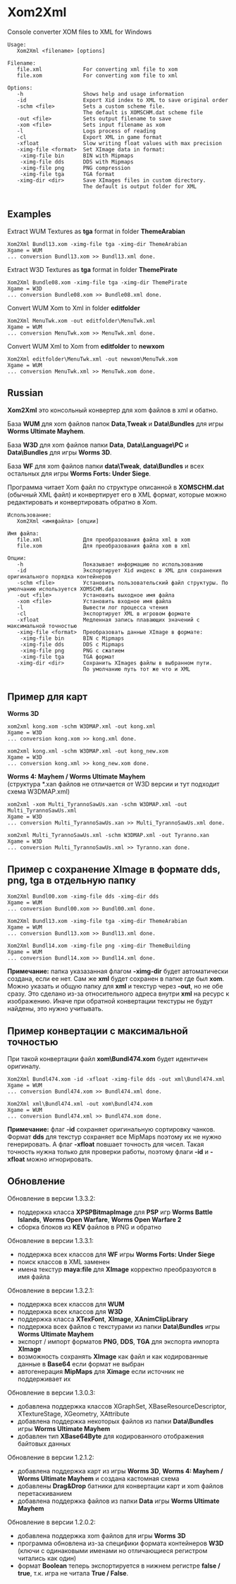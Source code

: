 # Xom2Xml

Console converter XOM files to XML for Windows

```
Usage:
   Xom2Xml <filename> [options]

Filename:
   file.xml             For converting xml file to xom
   file.xom             For converting xom file to xml

Options:
   -h                   Shows help and usage information
   -id                  Export Xid index to XML to save original order
   -schm <file>         Sets a custom scheme file.
                        The default is XOMSCHM.dat scheme file
   -out <file>          Sets output filename to save
   -xom <file>          Sets input filename as xom
   -l                   Logs process of reading
   -cl                  Export XML in game format
   -xfloat              Slow writing float values with max precision
   -ximg-file <format>  Set XImage data in format:
    -ximg-file bin      BIN with Mipmaps
    -ximg-file dds      DDS with Mipmaps
    -ximg-file png      PNG compression
    -ximg-file tga      TGA format
   -ximg-dir <dir>      Save XImages files in custom directory.
                        The default is output folder for XML
                        
```
## Examples
Extract WUM Textures as **tga** format in folder **ThemeArabian**
```
Xom2Xml Bundl13.xom -ximg-file tga -ximg-dir ThemeArabian
Xgame = WUM
... conversion Bundl13.xom >> Bundl13.xml done.
```
Extract W3D Textures as **tga** format in folder **ThemePirate**
```
Xom2Xml Bundle08.xom -ximg-file tga -ximg-dir ThemePirate
Xgame = W3D
... conversion Bundle08.xom >> Bundle08.xml done.
```
Convert WUM Xom to Xml in folder **editfolder**
```
Xom2Xml MenuTwk.xom -out editfolder\MenuTwk.xml
Xgame = WUM
... conversion MenuTwk.xom >> MenuTwk.xml done.
```
Convert WUM Xml to Xom from **editfolder** to **newxom**
```
Xom2Xml editfolder\MenuTwk.xml -out newxom\MenuTwk.xom
Xgame = WUM
... conversion MenuTwk.xml >> MenuTwk.xom done.
```

## Russian
**Xom2Xml** это консольный конвертер для xom файлов в xml и обатно. 

База **WUM** для xom файлов папок **Data**,**Tweak** и **Data\Bundles** для игры **Worms Ultimate Mayhem**. 

База **W3D** для xom файлов папки **Data**, **Data\Language\PC** и **Data\Bundles** для игры **Worms 3D**. 

База **WF** для xom файлов папки **data\Tweak**, **data\Bundles** и всех остальных для игры **Worms Forts: Under Siege**. 

Программа читает Xom файл по структуре описанной в **XOMSCHM.dat** (обычный XML файл) и конвертирует его в XML формат, которые можно редактировать и конвертировать обратно в Xom. 

```
Использование:
   Xom2Xml <имяфайла> [опции]

Имя файла:
   file.xml             Для преобразования файла xml в xom
   file.xom             Для преобразования файла xom в xml

Опции:
   -h                   Показывает информацию по использованию
   -id                  Экспортирует Xid индекс в XML для сохранения оригинального порядка контейнеров
   -schm <file>         Установить пользовательский файл структуры. По умолчанию используется XOMSCHM.dat
   -out <file>          Установить выходное имя файла
   -xom <file>          Установить входное имя файла
   -l                   Вывести лог процесса чтения
   -cl                  Экспортирует XML в игровом формате
   -xfloat              Медленная запись плавающих значений с максимальной точностью
   -ximg-file <format>  Преобразовать данные XImage в формате:
    -ximg-file bin      BIN с Mipmaps
    -ximg-file dds      DDS с Mipmaps
    -ximg-file png      PNG с сжатием
    -ximg-file tga      TGA формат
   -ximg-dir <dir>      Сохранить XImages файлы в выбранном пути.
                        По умолчанию путь тот же что и XML   
                        
```
## Пример для карт

**Worms 3D**
```
xom2xml kong.xom -schm W3DMAP.xml -out kong.xml
Xgame = W3D
... conversion kong.xom >> kong.xml done.

xom2xml kong.xml -schm W3DMAP.xml -out kong_new.xom
Xgame = W3D
... conversion kong.xml >> kong_new.xom done.
```

**Worms 4: Mayhem / Worms Ultimate Mayhem**  
(структура \*.xan файлов не отличается от W3D версии и тут подходит схема W3DMAP.xml)
```
xom2xml -xom Multi_TyrannoSawUs.xan -schm W3DMAP.xml -out Multi_TyrannoSawUs.xml
Xgame = W3D
... conversion Multi_TyrannoSawUs.xan >> Multi_TyrannoSawUs.xml done.

xom2xml Multi_TyrannoSawUs.xml -schm W3DMAP.xml -out Tyranno.xan
Xgame = W3D
... conversion Multi_TyrannoSawUs.xml >> Tyranno.xan done.
```

## Пример с сохранение XImage в формате dds, png, tga в отдельную папку
```
Xom2Xml Bundl00.xom -ximg-file dds -ximg-dir dds
Xgame = WUM
... conversion Bundl00.xom >> Bundl00.xml done.

Xom2Xml Bundl13.xom -ximg-file tga -ximg-dir ThemeArabian
Xgame = WUM
... conversion Bundl13.xom >> Bundl13.xml done.

Xom2Xml Bundl14.xom -ximg-file png -ximg-dir ThemeBuilding
Xgame = WUM
... conversion Bundl14.xom >> Bundl14.xml done.
```
**Примечание:** папка указазанная флагом **-ximg-dir** будет автоматически создана, если ее нет. Сам же **xml** будет сохранен в папке где был **xom**. Можно указать  и общую папку для **xml** и текстур через **-out**, но не обе сразу. Это сделано из-за относительного адреса внутри **xml** на ресурс к изображению. Иначе при обратной конвертации текстуры не будут найдены, это нужно учитывать.

## Пример конвертации с максимальной точностью
При такой конвертации файл **xom\Bundl474.xom** будет идентичен оригиналу.
```
Xom2Xml Bundl474.xom -id -xfloat -ximg-file dds -out xml\Bundl474.xml
Xgame = WUM
... conversion Bundl474.xom >> Bundl474.xml done.

Xom2Xml xml\Bundl474.xml -out xom\Bundl474.xom
Xgame = WUM
... conversion Bundl474.xml >> Bundl474.xom done.
```
**Примечание:** флаг **-id** сохраняет оригинальную сортировку чанков. Формат **dds** для текстур сохраняет все MipMaps поэтому их не нужно генерировать. А флаг **-xfloat** повшает точность для чисел. Такая точность нужна только для проверки работы, поэтому флаги **-id** и **-xfloat** можно игнорировать.

## Обновление
Обновление в версии 1.3.3.2:
 - поддержка класса **XPSPBitmapImage** для **PSP** игр **Worms Battle Islands**, **Worms Open Warfare**, **Worms Open Warfare 2**
 - сборка блоков из **KEV** файлов в PNG и обратно
 
Обновление в версии 1.3.3.1:
 - поддержка всех классов для **WF** игры **Worms Forts: Under Siege**
 - поиск классов в XML заменен
 - имена текстур **maya:file** для **XImage** корректно преобразуются в имя файла

Обновление в версии 1.3.2.1:
 - поддержка всех классов для **WUM**
 - поддержка всех классов для **W3D**
 - поддержка класса **XTexFont**, **XImage**, **XAnimClipLibrary**
 - поддержка всех файлов с текстурами из папки **Data\Bundles** игры **Worms Ultimate Mayhem**
 - экспорт / импорт форматов **PNG**, **DDS**, **TGA** для экспорта импорта **XImage**
 - возможность сохранять **XImage** как файл и как кодированные данные в **Base64** если формат не выбран
 - автогенерация **MipMaps** для **Ximage** если источник не поддерживает их

Обновление в версии 1.3.0.3:
 - добавлена поддержка классов XGraphSet, XBaseResourceDescriptor, XTextureStage, XGeometry, XAttribute
 - добавлена поддержка некоторых файлов из папки **Data\Bundles** игры **Worms Ultimate Mayhem**
 - добавлен тип **XBase64Byte** для кодированного отображения байтовых данных

Обновление в версии 1.2.1.2:
 - добавлена поддержка карт из игры **Worms 3D**, **Worms 4: Mayhem / Worms Ultimate Mayhem** и создана кастомная схема
 - добавлены **Drag&Drop** батники для конвертации карт и xom файлов перетаскиванием
 - добавлена поддержка файлов из папки **Data** игры **Worms Ultimate Mayhem**

Обновление в версии 1.2.0.2:
 - добавлена поддержка xom файлов для игры **Worms 3D**
 - программа обновлена из-за специфики формата контейнеров **W3D** (ключи с одинаковыми именами но отличающиеся регистром читались как один)
 - формат **Boolean** теперь экспортируется в нижнем регистре **false / true**, т.к. игра не читала **True / False**.
